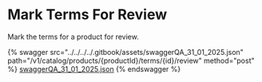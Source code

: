 # Mark Terms For Review

Mark the terms for a product for review.

{% swagger src="../../../../.gitbook/assets/swaggerQA_31_01_2025.json" path="/v1/catalog/products/{productId}/terms/{id}/review" method="post" %}
[swaggerQA_31_01_2025.json](../../../../.gitbook/assets/swaggerQA_31_01_2025.json)
{% endswagger %}
